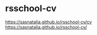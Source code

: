 # rsschool-cv

https://sasnatalia.github.io/rsschool-cv/cv
https://sasnatalia.github.io/rsschool-cv/
